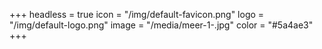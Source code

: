 +++
headless = true
icon = "/img/default-favicon.png"
logo = "/img/default-logo.png"
image = "/media/meer-1-.jpg"
color = "#5a4ae3"
+++
